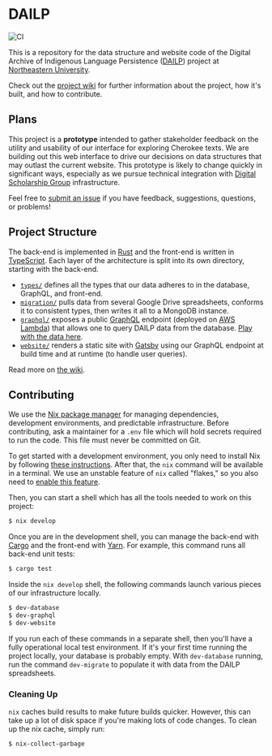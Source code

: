 # DAILP

![CI](https://github.com/NEU-DSG/dailp-encoding/workflows/CI/badge.svg)

This is a repository for the data structure and website code of the Digital Archive of Indigenous Language Persistence ([DAILP](https://dailp.northeastern.edu)) project at [Northeastern University](https://northeastern.edu).

Check out the [project wiki](https://github.com/NEU-DSG/dailp-encoding/wiki) for further information about the project, how it's built, and how to contribute.

## Plans

This project is a **prototype** intended to gather stakeholder feedback on the utility and usability of our interface for exploring Cherokee texts.
We are building out this web interface to drive our decisions on data structures that may outlast the current website.
This prototype is likely to change quickly in significant ways, especially as we pursue technical integration with [Digital Scholarship Group](https://dsg.northeastern.edu/) infrastructure.

Feel free to [submit an issue](https://github.com/NEU-DSG/dailp-encoding/issues/new) if you have feedback, suggestions, questions, or problems!

## Project Structure

The back-end is implemented in [Rust](https://rust-lang.org) and the front-end is written in [TypeScript](https://www.typescriptlang.org/).
Each layer of the architecture is split into its own directory, starting with the back-end.

- [`types/`](types) defines all the types that our data adheres to in the database, GraphQL, and front-end.
- [`migration/`](migration) pulls data from several Google Drive spreadsheets, conforms it to consistent types, then writes it all to a MongoDB instance.
- [`graphql/`](graphql) exposes a public [GraphQL](https://graphql.org/) endpoint (deployed on [AWS Lambda](https://aws.amazon.com/lambda/)) that allows one to query DAILP data from the database.
  [Play with the data here](https://dailp.northeastern.edu/graphql).
- [`website/`](website) renders a static site with [Gatsby](https://gatsbyjs.org/) using our GraphQL endpoint at build time and at runtime (to handle user queries).

Read more on [the wiki](https://github.com/NEU-DSG/dailp-encoding/wiki/Technical-Design).

## Contributing

We use the [Nix package manager](https://nixos.org/) for managing dependencies, development environments, and predictable infrastructure.
Before contributing, ask a maintainer for a `.env` file which will hold secrets required to run the code.
This file must never be committed on Git.

To get started with a development environment, you only need to install Nix by following [these instructions](https://nixos.org/download.html#nix-quick-install).
After that, the `nix` command will be available in a terminal.
We use an unstable feature of `nix` called "flakes," so you also need to [enable this feature](https://nixos.wiki/wiki/Flakes).

Then, you can start a shell which has all the tools needed to work on this project:

```sh
$ nix develop
```

Once you are in the development shell, you can manage the back-end with [Cargo](https://doc.rust-lang.org/cargo/) and the front-end with [Yarn](https://yarnpkg.com/). For example, this command runs all back-end unit tests:

```sh
$ cargo test
```

Inside the `nix develop` shell, the following commands launch various pieces of our infrastructure locally.

```sh
$ dev-database
$ dev-graphql
$ dev-website
```

If you run each of these commands in a separate shell, then you'll have a fully operational local test environment.
If it's your first time running the project locally, your database is probably empty.
With `dev-database` running, run the command `dev-migrate` to populate it with data from the DAILP spreadsheets.

### Cleaning Up

`nix` caches build results to make future builds quicker.
However, this can take up a lot of disk space if you're making lots of code changes.
To clean up the nix cache, simply run:

``` sh
$ nix-collect-garbage
```
